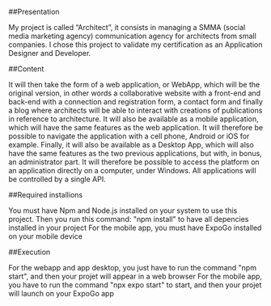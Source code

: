 ##Presentation 

My project is called “Architect”, it consists in managing a SMMA (social media marketing agency) communication agency for architects from small companies. I chose this project to validate my certification as an Application Designer and Developer.

##Content 

It will then take the form of a web application, or WebApp, which will be the original version, in other words a collaborative website with a front-end and back-end with a connection and registration form, a contact form and finally a blog where architects will be able to interact with creations of publications in reference to architecture.
It will also be available as a mobile application, which will have the same features as the web application. It will therefore be possible to navigate the application with a cell phone, Android or iOS for example.
Finally, it will also be available as a Desktop App, which will also have the same features as the two previous applications, but with, in bonus, an administrator part. It will therefore be possible to access the platform on an application directly on a computer, under Windows.
All applications will be controlled by a single API.

##Required installions

You must have Npm and Node.js installed on your system to use this project.
Then you run this command: "npm install" to have all depencies installed in your project
For the mobile app, you must have ExpoGo installed on your mobile device

##Execution

For the webapp and app desktop, you just have to run the command "npm start", and then your projet will appear in a web browser
For the mobile app, you have to run the command "npx expo start" to start, and then your projet will launch on your ExpoGo app
 
 
